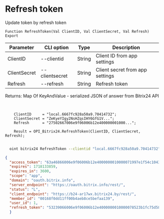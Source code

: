 ﻿---
sidebar_position: 3
---

# Refresh token
 Update token by refresh token



`Function RefreshToken(Val ClientID, Val ClientSecret, Val Refresh) Export`

  | Parameter | CLI option | Type | Description |
  |-|-|-|-|
  | ClientID | --clientid | String | Client ID from app settings |
  | ClientSecret | --clientsecret | String | Client secret from app settings |
  | Refresh | --refresh | String | Refresh token |

  
  Returns:  Map Of KeyAndValue - serialized JSON of answer from Bitrix24 API

<br/>




```bsl title="Code example"
    ClientID     = "local.6667fc928a50a9.70414732";
    ClientSecret = "ZeKyeYIgy2NsHZqsIHY6GfG1V...";
    Refresh      = "27502667006e9f06006b12e400000001000...";

    Result = OPI_Bitrix24.RefreshToken(ClientID, ClientSecret, Refresh);
```



```sh title="CLI command example"
    
  oint bitrix24 RefreshToken --clientid "local.6667fc928a50a9.70414732" --clientsecret "ZeKyeYIgy2NsHZqsIHY6GfG1V..." --refresh "eebed066006e9f06006b12e400000001000..."

```

```json title="Result"
{
  "access_token": "63a46866006e9f06006b12e4000000010000071997e1f54c1043e9f7193734af3018df",
  "expires": 1718133859,
  "expires_in": 3600,
  "scope": "app",
  "domain": "oauth.bitrix.info",
  "server_endpoint": "https://oauth.bitrix.info/rest/",
  "status": "L",
  "client_endpoint": "https://b24-ar17wx.bitrix24.by/rest/",
  "member_id": "00168f0dd11ff00b4aeb8ce5befaa139",
  "user_id": 1,
  "refresh_token": "53239066006e9f06006b12e4000000010000078523b1fc75d58d6f0fa98b4632bc70ce"
  }
```
